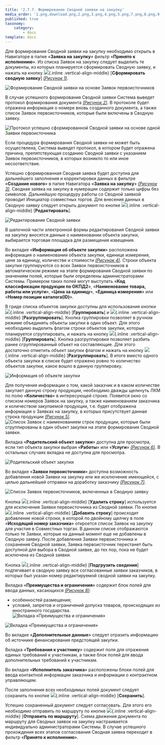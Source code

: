 ```yaml
---
title: '2.7.7. Формирование Cводной заявки на закупку'
media_order: '1.png,download.png,2.png,3.png,4.png,5.png,7.png,8.png,9.png,add.png,del.png,edit_m.png,grup.png,razgrup.png,save.png,send.png,sov.png,6.png'
published: true
taxonomy:
    category:
        - docs
template: docs
---
```


Для формирования Cводной заявки на закупку необходимо открыть в Навигаторе в папке «**Заявка на закупку**» фильтр «**Принято к исполнению**». Из списка Заявок на закупку следует выделить те документы, из которых планируется сформировать Сводную заявку, и нажать на кнопку ![](sov.png){.inline .vertical-align-middle}  [**Сформировать сводную заявку**] *[(Рисунок 1)](#ris-01)*.

![Формирование Сводной заявки на основе Заявок первоисточников](1.png?id=ris-01)

В случае успешного формирования Сводной заявки Система выведет протокол формирования документа *[(Рисунок 2)](#ris-02)*. В протоколе будет отражена информация о номере вновь созданного документа, а также список Заявок первоисточников, которые были включены в Сводную заявку.

![Протокол успешно сформированной Сводной заявки на основе одной Заявки первоисточника](2.png?id=ris-02)

Если процедура формирования Сводной заявки не может быть осуществлена, Система выведет протокол, в котором будет отражена причина, препятствующая созданию Сводной заявки с указанием Заявок первоисточников, в которых возникло то или иное несоответствие.

Успешно сформированная Сводная заявка будет доступна для дальнейшего заполнения и корректировки данных в фильтре «**Создание нового**» в папке Навигатора «**Заявка на закупку**» *[(Рисунок 3)](#ris-03)*. Сводная заявка на закупку в нумерации содержит только цифры без символов. Дальнейшую процедуру работы со Сводной заявкой проводит Инициатор совместных торгов. Для внесения данных в Сводную заявку следует открыть документ по кнопке  ![](edit_m.png){.inline .vertical-align-middle} [**Редактировать**].

![Редактирование Сводной заявки](3.png?id=ris-03)

В шапочной части электронной формы редактирования Сводной заявки на закупку вносятся данные о наименовании объекта закупки, выбирается торговая площадка для размещения извещения.

Во вкладке «**Информация об объекте закупки**» расположена информация о наименовании объекта закупки, единице измерения, цене за единицу, количестве и стоимости *[(Рисунок 4)](#ris-04)*. Строки объекта закупки группируются со всех Заявок первоисточников в автоматическом режиме на этапе формирования Сводной заявки по значениям полей, которые были определены администраторами Системы. Примером таких полей могут выступать «**Код классификации продукции по ОКПД2**», «**Наименование товара, работы или услуги**», «**Цена за единицу**», «**Единица измерения**» или «**Номер позиции каталога(ID)**».

В гриде списка объектов закупки доступны для использования кнопки ![](grup.png){.inline .vertical-align-middle} [**Группировать**] и ![](razgrup.png){.inline .vertical-align-middle} [**Разгруппировать**]. Кнопка группировки позволяет в ручном режиме объединять объекты закупки в один объект. Для этого необходимо выделить флагом строки объектов закупки, которые планируется сгруппировать, и нажать на кнопку ![](grup.png){.inline .vertical-align-middle} [**Группировать**]. Кнопка разгруппировки позволяет разбить ранее сгруппированный объект на составляющие. Для этого достаточно отметить объект закупки флагом и нажать на кнопку ![](razgrup.png){.inline .vertical-align-middle} [**Разгруппировать**]. В итоге вместо одного объекта закупки в списке будет отражено ровно то количество объектов закупки, какое вошло в данную группировку.

![Информация об объекте закупки](4.png?id=ris-04)

Для получения информации о том, какой заказчик и в каком количестве закупает данную строку продукции, необходимо дважды щелкнуть ЛКМ по полю «**Количество**» в интересующей строке. Появится окно со списком номеров Заявок на закупку, а также наименованием заказчика и количеством закупаемой продукции, т.е. будет отображена информация о Заявках на закупку, в которых присутствует данная строка продукции *[(Рисунок 5)](#ris-05)*.
![Список Заявок с наименованием строк продукции, которые были сгруппированы в один объект закупки на этапе формирования Сводной заявки.](5.png?id=ris-05)

Вкладка «**Родительский объект закупки**» доступна для просмотра, если тип объекта закупки выбран «**Работы**» или «**Услуги**» *[(Рисунок 6)](#ris-06)*. В остальных случаях вкладка не доступна для просмотра.

![Родительский объект закупки](6.png?id=ris-06)

Во вкладке «**Заявки первоисточники**» доступна возможность добавления новой Заявки на закупку или же исключение имеющейся, с целью дальнейшей отправки на доработку заказчику *[(Рисунок 7)](#ris-07)*.

![Список Заявок первоисточников, включенных в Сводную заявку](7.png?id=ris-07)

Кнопка ![](del.png){.inline .vertical-align-middle} [**Удалить строку**] используется для исключения Заявки первоисточника из Сводной заявки. По кнопке ![](add.png){.inline .vertical-align-middle} [**Добавить строку**] происходит добавление новой строки, в которой по двойному щелчку в поле «**Исходящий номер заказчика**» откроется список Заявок на закупку для участия в Совместных торгах. В данном списке отображаются только те Заявки, которые на данный момент еще не добавлены в Сводную заявку. После добавления Заявки первоисточника и сохранения Сводной заявки, Заявка первоисточник перестанет быть доступной для выбора в Сводной заявке, до тех пор, пока не будет исключена из Сводной заявки.

Кнопка ![](download.png){.inline .vertical-align-middle} [**Подгрузить сведения**] подтягивает в сводную заявку все согласованные заявки заказчиков, в которых был указан номер редактируемой сводной заявки на закупку.

Вкладка «**Преимущества и ограничения**» содержит блок полей для ввода данных, касающихся *[(Рисунок 8)](#ris-08)*:
-   особенностей размещения;
-   условий, запретов и ограничений допуска товаров, происходящих из иностранного государства.
![Вкладка «Преимущества и ограничения»](8.png?id=ris-08)

![Вкладка «Преимущества и ограничения»](9.png?id=ris-09)

Во вкладке «**Дополнительные данные**» следует отразить информацию об источнике финансирования предстоящей закупки.

Вкладка «**Требования к участнику**» содержит поля для отражения единых требований к участникам, а также блок полей для ввода дополнительных требований к участникам.

Во вкладке «**Исполнитель заказчика**» расположены блоки полей для ввода контактной информации заказчика и информации о контрактном управляющем.

После заполнения всех необходимых полей документ следует сохранить по кнопке ![](save.png){.inline .vertical-align-middle} [**Сохранить**].

Успешно сохраненный документ следует согласовать. Для этого его необходимо отправить по маршруту по кнопке ![](send.png){.inline .vertical-align-middle} [**Отправить по маршруту**]. Схема движения документа по маршруту для Сводных заявок на закупку настраивается индивидуально администраторами Системы. В случае успешного прохождения всех этапов согласования Сводная заявка переходит в фильтр «**Принято к исполнению**».
